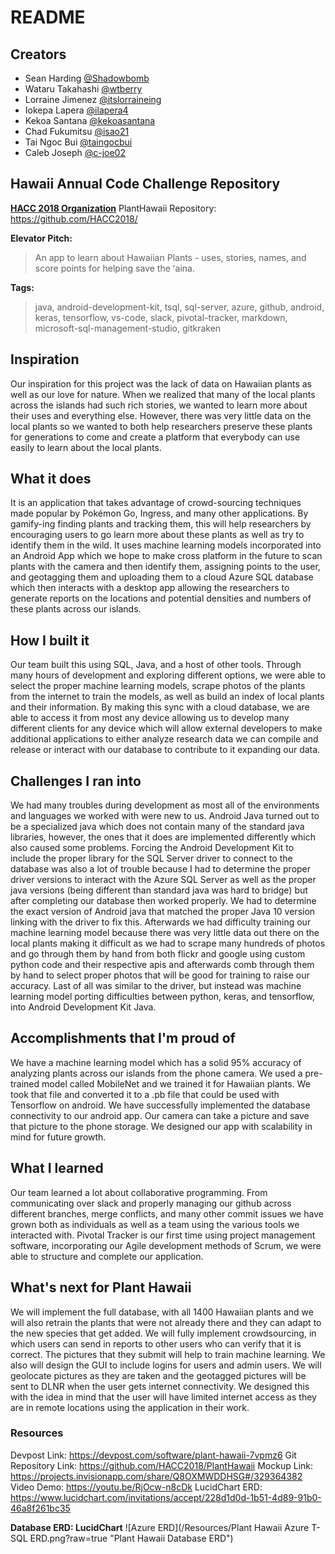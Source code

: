 # README

## Creators

- Sean Harding [@Shadowbomb](https://www.github.com/Shadowbomb/)
- Wataru Takahashi [@wtberry](https://www.github.com/wtberry/)
- Lorraine Jimenez [@itslorraineing](https://www.github.com/itslorraineing/)
- Iokepa Lapera [@ilapera4](https://www.github.com/ilapera4)
- Kekoa Santana [@kekoasantana](https://www.github.com/kekoasantana)
- Chad Fukumitsu [@isao21](https://www.github.com/isao21)
- Tai Ngoc Bui [@taingocbui](https://www.github.com/taingocbui)
- Caleb Joseph [@c-joe02](https://www.github.com/c-joe02/)

## Hawaii Annual Code Challenge Repository

[**HACC 2018 Organization**](https://github.com/HACC2018/) PlantHawaii Repository: <https://github.com/HACC2018/>


**Elevator Pitch:**
> An app to learn about Hawaiian Plants - uses, stories, names, and score points for helping save the ʻaina.

**Tags:**
> java, android-development-kit, tsql, sql-server, azure, github, android, keras, tensorflow, vs-code, slack, pivotal-tracker, markdown, microsoft-sql-management-studio, gitkraken

## Inspiration

Our inspiration for this project was the lack of data on Hawaiian plants as well as our love for nature.  When we realized that many of the local plants across the islands had such rich stories, we wanted to learn more about their uses and everything else.  However, there was very little data on the local plants so we wanted to both help researchers preserve these plants for generations to come and create a platform that everybody can use easily to learn about the local plants.

## What it does

It is an application that takes advantage of crowd-sourcing techniques made popular by Pokémon Go, Ingress, and many other applications.  By gamify-ing finding plants and tracking them, this will help researchers by encouraging users to go learn more about these plants as well as try to identify them in the wild.  It uses machine learning models incorporated into an Android App which we hope to make cross platform in the future to scan plants with the camera and then identify them, assigning points to the user, and geotagging them and uploading them to a cloud Azure SQL database which then interacts with a desktop app allowing the researchers to generate reports on the locations and potential densities and numbers of these plants across our islands.

## How I built it

Our team built this using SQL, Java, and a host of other tools.  Through many hours of development and exploring different options, we were able to select the proper machine learning models, scrape photos of the plants from the internet to train the models, as well as build an index of local plants and their information.  By making this sync with a cloud database, we are able to access it from most any device allowing us to develop many different clients for any device which will allow external developers to make additional applications to either analyze research data we can compile and release or interact with our database to contribute to it expanding our data.

## Challenges I ran into

We had many troubles during development as most all of the environments and languages we worked with were new to us.  Android Java turned out to be a specialized java which does not contain many of the standard java libraries, however, the ones that it does are implemented differently which also caused some problems.  Forcing the Android Development Kit to include the proper library for the SQL Server driver to connect to the database was also a lot of trouble because I had to determine the proper driver versions to interact with the Azure SQL Server as well as the proper java versions (being different than standard java was hard to bridge) but after completing our database then worked properly.  We had to determine the exact version of Android java that matched the proper Java 10 version linking with the driver to fix this.  Afterwards we had difficulty training our machine learning model because there was very little data out there on the local plants making it difficult as we had to scrape many hundreds of photos and go through them by hand from both flickr and google using custom python code and their respective apis and afterwards comb through them by hand to select proper photos that will be good for training to raise our accuracy.  Last of all was similar to the driver, but instead was machine learning model porting difficulties between python, keras, and tensorflow, into Android Development Kit Java.

## Accomplishments that I'm proud of

We have a machine learning model which has a solid 95% accuracy of analyzing plants across our islands from the phone camera. We used a pre-trained model called MobileNet and we trained it for Hawaiian plants. We took that file and converted it to a .pb file that could be used with Tensorflow on android. We have successfully implemented the database connectivity to our android app. Our camera can take a picture and save that picture to the phone storage. We designed our app with scalability in mind for future growth.

## What I learned

Our team learned a lot about collaborative programming.  From communicating over slack and properly managing our github across different branches, merge conflicts, and many other commit issues we have grown both as individuals as well as a team using the various tools we interacted with.  Pivotal Tracker is our first time using project management software, incorporating our Agile development methods of Scrum, we were able to structure and complete our application.

## What's next for Plant Hawaii

We will implement the full database, with all 1400 Hawaiian plants and we will also retrain the plants that were not already there and they can adapt to the new species that get added. We will fully implement crowdsourcing, in which users can send in reports to other users who can verify that it is correct. The pictures that they submit will help to train machine learning. We also will design the GUI to include logins for users and admin users. We will geolocate pictures as they are taken and the geotagged pictures will be sent to DLNR when the user gets internet connectivity. We designed this with the idea in mind that the user will have limited internet access as they are in remote locations using the application in their work. 

### Resources

Devpost Link: <https://devpost.com/software/plant-hawaii-7vpmz6>
Git Repository Link: <https://github.com/HACC2018/PlantHawaii>
Mockup Link: <https://projects.invisionapp.com/share/Q8OXMWDDHSG#/329364382>
Video Demo: <https://youtu.be/RjOcw-n8cDk>
LucidChart ERD: <https://www.lucidchart.com/invitations/accept/228d1d0d-1b51-4d89-91b0-46a8f261bc35>

**Database ERD: LucidChart**
![Azure ERD](/Resources/Plant&#32;Hawaii&#32;Azure&#32;T\-SQL ERD.png?raw=true "Plant Hawaii Database ERD")
